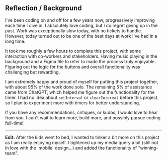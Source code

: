 ## Reflection / Background

I've been coding on and off for a few years now, progressively improving each time I dive in. I absolutely love coding, but I do regret giving up in the past. Work was exceptionally slow today, with no tickets to handle. However, today turned out to be one of the best days at work I've had in a long time.

It took me roughly a few hours to complete this project, with some interaction with co-workers and stakeholders. Having music playing in the background and a Figma file to refer to made the process truly enjoyable. Figuring out the logic for the buttons and overall functionality was challenging but rewarding.

I am extremely happy and proud of myself for putting this project together, with about 95% of the work done solo. The remaining 5% of assistance came from ChatGPT, which helped me figure out the functionality for the timer. I had no idea about `setInterval` or `clearInterval` before this project, so I plan to experiment more with timers for better understanding.

If you have any recommendations, critiques, or kudos, I would love to hear from you. I can't wait to learn more, build more, and possibly pursue coding full-time!

---

**Edit:** After the kids went to bed, I wanted to tinker a bit more on this project as I am really enjoying myself. I tightened up my media query a bit (still not in love with the 'mobile' design...) and added the functionality of "winning-team".
